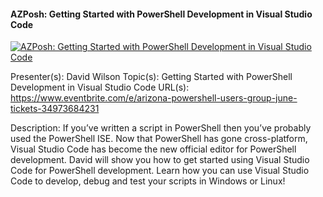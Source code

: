 ﻿#### AZPosh: Getting Started with PowerShell Development in Visual Studio Code

[![AZPosh: Getting Started with PowerShell Development in Visual Studio Code](https://i1.ytimg.com/vi/DxFQ4uf9d7k/hqdefault.jpg "AZPosh: Getting Started with PowerShell Development in Visual Studio Code")](https://www.youtube.com/watch?v=DxFQ4uf9d7k)

Presenter(s): David Wilson
Topic(s): Getting Started with PowerShell Development in Visual Studio Code
URL(s): https://www.eventbrite.com/e/arizona-powershell-users-group-june-tickets-34973684231

Description: 
If you’ve written a script in PowerShell then you’ve probably used the PowerShell ISE. Now that PowerShell has gone cross-platform, Visual Studio Code has become the new official editor for PowerShell development. David will show you how to get started using Visual Studio Code for PowerShell development. Learn how you can use Visual Studio Code to develop, debug and test your scripts in Windows or Linux!


